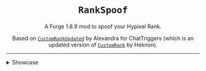 <div align="center">

# `RankSpoof`

A Forge 1.8.9 mod to spoof your Hypixel Rank.

Based on [`CustomRankUpdated`](https://www.chattriggers.com/modules/v/CustomRankUpdated) by Alexandra for ChatTriggers (which is an updated version of [`CustomRank`](https://www.chattriggers.com/modules/v/CustomRank) by Heknon).

</div>

---

<details>
<summary>Showcase</summary>

![Showcase](images/Showcase.png)
![Profile Showcase](images/Profile%20Showcase.png)
![Configuration Menu](images/Configuration%20Menu.png)
</details>